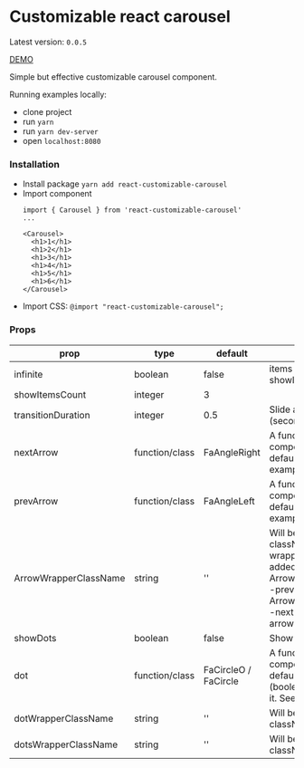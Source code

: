 # Customizable react carousel

Latest version: ```0.0.5```

[DEMO](https://bf-man.github.io/)

Simple but effective customizable carousel component.

Running examples locally:

  - clone project
  - run ```yarn```
  - run ```yarn dev-server```
  - open ```localhost:8080```

### Installation
  - Install package
        ```
        yarn add react-customizable-carousel
        ```
  - Import component
    ```
    import { Carousel } from 'react-customizable-carousel'
    ...

    <Carousel>
      <h1>1</h1>
      <h1>2</h1>
      <h1>3</h1>
      <h1>4</h1>
      <h1>5</h1>
      <h1>6</h1>
    </Carousel>
    ```
  - Import CSS:
        ```
        @import "react-customizable-carousel";
        ```

### Props
| prop                  | type           | default      | info                                      |
| --------------------- | -------------- | ------------ | ----------------------------------------- |
| infinite              | boolean        | false        | items count should be showItemsCount + 1  |
| showItemsCount        | integer        | 3            |                                           |
| transitionDuration    | integer        | 0.5          | Slide animation duration (seconds)        |
| nextArrow             | function/class | FaAngleRight | A function/class of component to extend default next arrow. See examples |
| prevArrow             | function/class | FaAngleLeft  | A function/class of component to extend default prev arrow. See examples |
| ArrowWrapperClassName | string         | ''           | Will be added provided className to arrow wrapper. Also will be added ArrowWrapperClassName--prev and ArrowWrapperClassName--next to corresponding arrows|
| showDots              | boolean        | false        | Show dots navigation flag                 |
| dot                   | function/class | FaCircleO / FaCircle | A function/class of component to extend default dot. props.current (boolean) will be passed to it. See examples |
| dotWrapperClassName   | string         | ''           | Will be added provided className to dot wrapper  |
| dotsWrapperClassName  | string         | ''           | Will be added provided className to dots wrapper |
